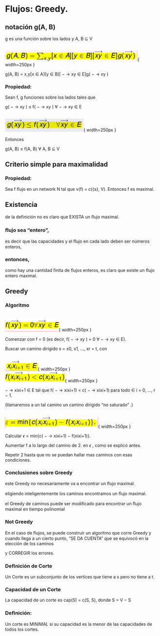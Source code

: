 # Flujos: Greedy.

## notación g(A, B)

g es una función sobre los lados y A, B  $\subseteq$  V

\
![8a](./imgs/04_Flujos2Greedy_2023_v2/8a.png){ width=250px }

g(A, B) =  x,y[x  $\in$  A][y  $\in$  B][  $-$ → xy  $\in$  E]g(  $-$ → xy )


### Propiedad:

Sean f, g funciones sobre los lados tales que

g(  $-$ → xy )  $\leq$  f(  $-$ → xy )  $\forall$   $-$ → xy  $\in$  E

\
![8b](./imgs/04_Flujos2Greedy_2023_v2/8b.png){ width=250px }

Entonces

g(A, B)  $\leq$  f(A, B)  $\forall$ A, B  $\subseteq$  V


## Criterio simple para maximalidad


### Propiedad:

Sea f ﬂujo en un network N tal que v(f) = c({s}, V). Entonces f es maximal.


## Existencia

de la deﬁnición no es claro que EXISTA un ﬂujo maximal.


### ﬂujo sea “entero”,
es decir que las capacidades y el ﬂujo en cada lado deben ser números enteros,


### entonces,
como hay una cantidad ﬁnita de ﬂujos enteros, es claro que existe un ﬂujo entero maximal.


## Greedy


### Algoritmo

\
![21a](./imgs/04_Flujos2Greedy_2023_v2/21a.png){ width=250px }

Comenzar con f = 0 (es decir, f(  $-$ → xy ) = 0 $\forall$   $-$ → xy  $\in$  E).

Buscar un camino dirigido s = x0, x1, ..., xr = t, con

\
![21b](./imgs/04_Flujos2Greedy_2023_v2/21b.png){ width=250px }
\
![21c](./imgs/04_Flujos2Greedy_2023_v2/21c.png){ width=250px }

  $-$ → xixi+1  $\in$  E tal que f(  $-$ → xixi+1) < c(  $-$ → xixi+1) para todo
 $\in$  i = 0, ..., r  $-$  1.

(llamaremos a un tal camino un camino dirigido “no saturado” .)

\
![21d](./imgs/04_Flujos2Greedy_2023_v2/21d.png){ width=250px }

Calcular  $\epsilon$  = min{c(  $-$ → xixi+1)  $-$  f(xixi+1)}.

Aumentar f a lo largo del camino de 2. en  $\epsilon$ , como se explicó antes.

Repetir 2 hasta que no se puedan hallar mas caminos con esas condiciones.


### Conclusiones sobre Greedy

este Greedy no necesariamente va a encontrar un ﬂujo maximal.

eligiendo inteligentemente los caminos encontramos un ﬂujo maximal.

el Greedy de caminos puede ser modiﬁcado para encontrar un ﬂujo maximal en tiempo polinomial


### Not Greedy

En el caso de ﬂujos, se puede construir un algoritmo que corre Greedy y cuando llega a un cierto punto, “SE DA CUENTA” que se equivocó en la elección de los caminos

y CORREGIR los errores.


### Deﬁnición de Corte

Un Corte es un subconjunto de los vertices que tiene a s pero no tiene a t.


### Capacidad de un Corte

La capacidad de un corte es cap(S) = c(S, S), donde S = V  $-$  S


### Deﬁnición:
Un corte es MINIMAL si su capacidad es la menor de las capacidades de todos los cortes.